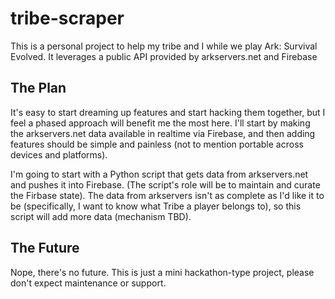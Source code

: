 tribe-scraper
=============

This is a personal project to help my tribe and I while we play Ark: Survival Evolved.
It leverages a public API provided by arkservers.net and Firebase

The Plan
--------

It's easy to start dreaming up features and start hacking them together, but I feel a phased approach will benefit me the most here.  I'll start by making the arkservers.net data available in realtime via Firebase, and then adding features should be simple and painless (not to mention portable across devices and platforms).

I'm going to start with a Python script that gets data from arkservers.net and pushes it into Firebase.  (The script's role will be to maintain and curate the Firbase state). The data from arkservers isn't as complete as I'd like it to be (specifically, I want to know what Tribe a player belongs to), so this script will add more data (mechanism TBD).

The Future
----------

Nope, there's no future.  This is just a mini hackathon-type project, please don't expect maintenance or support.
